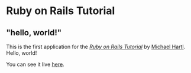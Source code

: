 # Ruby on Rails Tutorial

## "hello, world!"

This is the first application for the
[*Ruby on Rails Tutorial*](https://www.railstutorial.org/book/beginning)
by [Michael Hartl](http://www.michaelhartl.com/). Hello, world!

You can see it live [here](https://warm-earth-20295.herokuapp.com).
